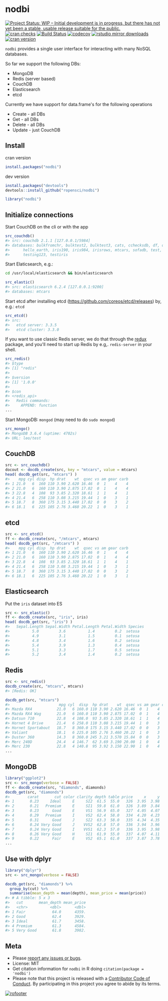 nodbi
=====

[![Project Status: WIP – Initial development is in progress, but there has not yet been a stable, usable release suitable for the public.](http://www.repostatus.org/badges/latest/wip.svg)](http://www.repostatus.org/#wip)
[![cran checks](https://cranchecks.info/badges/worst/nodbi)](https://cranchecks.info/pkgs/nodbi)
[![Build Status](https://travis-ci.org/ropensci/nodbi.svg)](https://travis-ci.org/ropensci/nodbi)
[![codecov](https://codecov.io/gh/ropensci/nodbi/branch/master/graph/badge.svg)](https://codecov.io/gh/ropensci/nodbi)
[![rstudio mirror downloads](http://cranlogs.r-pkg.org/badges/nodbi)](https://github.com/metacran/cranlogs.app)
[![cran version](https://www.r-pkg.org/badges/version/nodbi)](https://cran.r-project.org/package=nodbi)


`nodbi` provides a single user interface for interacting with many NoSQL databases.

So far we support the following DBs:

* MongoDB
* Redis (server based)
* CouchDB
* Elasticsearch
* etcd

Currently we have support for data.frame's for the following operations

* Create - all DBs
* Get - all DBs
* Delete - all DBs
* Update - just CouchDB

## Install

cran version


```r
install.packages("nodbi")
```

dev version


```r
install.packages("devtools")
devtools::install_github("ropensci/nodbi")
```


```r
library("nodbi")
```

## Initialize connections

Start CouchDB on the cli or with the app


```r
src_couchdb()
#> src: couchdb 2.1.1 [127.0.0.1/5984]
#> databases: bulkfromchr, bulktest2, bulktest3, cats, cchecksdb, df, drinksdb,
#>      hello_earth, iris190, iris984, irisrows, mtcars, sofadb, test, testing,
#>      testing123, testiris
```

Start Elaticsearch, e.g.:

```sh
cd /usr/local/elasticsearch && bin/elasticsearch
```


```r
src_elastic()
#> src: elasticsearch 6.2.4 [127.0.0.1:9200]
#> databases: mtcars
```

Start etcd after installing etcd (https://github.com/coreos/etcd/releases) by, e.g.: `etcd`


```r
src_etcd()
#> src:
#>   etcd server: 3.3.5
#>   etcd cluster: 3.3.0
```

If you want to use classic Redis server, we do that through the [redux][]
package, and you'll need to start up Redis by e.g,. `redis-server` in your shell.


```r
src_redis()
#> $type
#> [1] "redis"
#>
#> $version
#> [1] '1.0.0'
#>
#> $con
#> <redis_api>
#>   Redis commands:
#>     APPEND: function
...
```

Start MongoDB: `mongod` (may need to do `sudo mongod`)


```r
src_mongo()
#> MongoDB 3.6.4 (uptime: 4702s)
#> URL: leo/test
```

## CouchDB


```r
src <- src_couchdb()
docout <- docdb_create(src, key = "mtcars", value = mtcars)
head( docdb_get(src, "mtcars") )
#>    mpg cyl disp  hp drat    wt  qsec vs am gear carb
#> 1 21.0   6  160 110 3.90 2.620 16.46  0  1    4    4
#> 2 21.0   6  160 110 3.90 2.875 17.02  0  1    4    4
#> 3 22.8   4  108  93 3.85 2.320 18.61  1  1    4    1
#> 4 21.4   6  258 110 3.08 3.215 19.44  1  0    3    1
#> 5 18.7   8  360 175 3.15 3.440 17.02  0  0    3    2
#> 6 18.1   6  225 105 2.76 3.460 20.22  1  0    3    1
```

## etcd




```r
src <- src_etcd()
ff <- docdb_create(src, "/mtcars", mtcars)
head( docdb_get(src, "/mtcars") )
#>    mpg cyl disp  hp drat    wt  qsec vs am gear carb
#> 1 21.0   6  160 110 3.90 2.620 16.46  0  1    4    4
#> 2 21.0   6  160 110 3.90 2.875 17.02  0  1    4    4
#> 3 22.8   4  108  93 3.85 2.320 18.61  1  1    4    1
#> 4 21.4   6  258 110 3.08 3.215 19.44  1  0    3    1
#> 5 18.7   8  360 175 3.15 3.440 17.02  0  0    3    2
#> 6 18.1   6  225 105 2.76 3.460 20.22  1  0    3    1
```

## Elasticsearch

Put the `iris` dataset into ES




```r
src <- src_elastic()
ff <- docdb_create(src, "iris", iris)
head( docdb_get(src, "iris") )
#>   Sepal.Length Sepal.Width Petal.Length Petal.Width Species
#>          5.0         3.6          1.4         0.2  setosa
#>          4.9         3.1          1.5         0.1  setosa
#>          4.8         3.4          1.6         0.2  setosa
#>          5.4         3.9          1.3         0.4  setosa
#>          5.1         3.3          1.7         0.5  setosa
#>          5.2         3.4          1.4         0.2  setosa
```

## Redis


```r
src <- src_redis()
docdb_create(src, "mtcars", mtcars)
#> [Redis: OK]
```


```r
docdb_get(src, "mtcars")
#>                      mpg cyl  disp  hp drat    wt  qsec vs am gear carb
#> Mazda RX4           21.0   6 160.0 110 3.90 2.620 16.46  0  1    4    4
#> Mazda RX4 Wag       21.0   6 160.0 110 3.90 2.875 17.02  0  1    4    4
#> Datsun 710          22.8   4 108.0  93 3.85 2.320 18.61  1  1    4    1
#> Hornet 4 Drive      21.4   6 258.0 110 3.08 3.215 19.44  1  0    3    1
#> Hornet Sportabout   18.7   8 360.0 175 3.15 3.440 17.02  0  0    3    2
#> Valiant             18.1   6 225.0 105 2.76 3.460 20.22  1  0    3    1
#> Duster 360          14.3   8 360.0 245 3.21 3.570 15.84  0  0    3    4
#> Merc 240D           24.4   4 146.7  62 3.69 3.190 20.00  1  0    4    2
#> Merc 230            22.8   4 140.8  95 3.92 3.150 22.90  1  0    4    2
...
```

## MongoDB


```r
library("ggplot2")
src <- src_mongo(verbose = FALSE)
ff <- docdb_create(src, "diamonds", diamonds)
docdb_get(src, "diamonds")
#>        carat       cut color clarity depth table price     x     y     z
#> 1       0.23     Ideal     E     SI2  61.5  55.0   326  3.95  3.98  2.43
#> 2       0.21   Premium     E     SI1  59.8  61.0   326  3.89  3.84  2.31
#> 3       0.23      Good     E     VS1  56.9  65.0   327  4.05  4.07  2.31
#> 4       0.29   Premium     I     VS2  62.4  58.0   334  4.20  4.23  2.63
#> 5       0.31      Good     J     SI2  63.3  58.0   335  4.34  4.35  2.75
#> 6       0.24 Very Good     J    VVS2  62.8  57.0   336  3.94  3.96  2.48
#> 7       0.24 Very Good     I    VVS1  62.3  57.0   336  3.95  3.98  2.47
#> 8       0.26 Very Good     H     SI1  61.9  55.0   337  4.07  4.11  2.53
#> 9       0.22      Fair     E     VS2  65.1  61.0   337  3.87  3.78  2.49
...
```

## Use with dplyr


```r
library("dplyr")
src <- src_mongo(verbose = FALSE)
```


```r
docdb_get(src, "diamonds") %>%
  group_by(cut) %>%
  summarise(mean_depth = mean(depth), mean_price = mean(price))
#> # A tibble: 5 x 3
#>   cut       mean_depth mean_price
#>   <chr>          <dbl>      <dbl>
#> 1 Fair            64.0      4359.
#> 2 Good            62.4      3929.
#> 3 Ideal           61.7      3458.
#> 4 Premium         61.3      4584.
#> 5 Very Good       61.8      3982.
```

## Meta

* Please [report any issues or bugs](https://github.com/ropensci/nodbi/issues).
* License: MIT
* Get citation information for `nodbi` in R doing `citation(package = 'nodbi')`
* Please note that this project is released with a [Contributor Code of Conduct](CODE_OF_CONDUCT.md). By participating in this project you agree to abide by its terms.

[![rofooter](https://ropensci.org/public_images/github_footer.png)](https://ropensci.org)

[redux]: https://cran.r-project.org/package=redux
